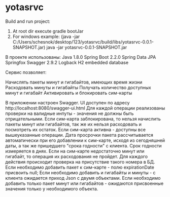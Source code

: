 # yotasrvc

Build and run project:
1. At root dir execute 
gradle bootJar
2. For windows example: (java -jar C:/Users/schesnok/desktop/123/yotasrvc/build/libs/yotasrvc-0.0.1-SNAPSHOT.jar)
java -jar yotasrvc-0.0.1-SNAPSHOT.jar


В проекте использованы:
Java 1.8.0
Spring Boot 2.2.0
Spring Data JPA
Springfox Swagger 2.9.2
Logback
H2 embedded database

Сервис позволяет:

Начислять пакеты минут и гигабайтов, имеющих время жизни
Расходовать минуты и гигабайты
Получать количество доступных минут и гигабайт
Активировать и блокировать сим-карты

В приложении настроен Swagger. UI доступен по адресу http://localhost:8080/swagger-ui.html
Для каждой операции реализованы проверки на валидные инпуты - значения не должны быть отрицательными.
Если сим-карта заблокирована, то нельзя начислить пакеты минут или гигабайтов, так же их нельзя расходовать и посмотреть их остаток.
Если сим-карта активна - доступны все вышеуказанные операции.
Дата просрочки пакета рассчитывается автоматически при его добавлении к сим-карте, исходя из сегодняшней даты, а так же 
пришедшего "срока годности" с клиента. Срок годности измеряется в днях.
Если на сим-карте недостаточно минут или гигабайт, то операция их расходования не пройдет.
Для каждого действия происходит проверка на присутствие такого номера в БД.
Если необходимо добавить пакет к сим-карте - полю expirationDate присвоить null;
Если необходимо добавить и гигабайты и минуты - с клиента ожидается приход Json с двумя объектами.
Если необходимо добавить только пакет минут или гигабайтов - ожидаются присвоенные значения только у необходимого объекта.
